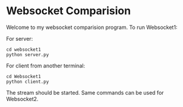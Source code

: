 # Websocket Comparision

Welcome to my websocket comparision program. To run Websocket1:

For server:
```
cd websocket1
python server.py
```
For client from another terminal:

```
cd Websocket1
python client.py
```

The stream should be started. Same commands can be used for Websocket2.
